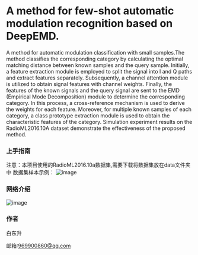 

# A method for few-shot automatic modulation recognition based on DeepEMD.


A method for automatic modulation classification with small samples.The method classifies the corresponding category by calculating the optimal matching distance between known samples and the query sample. Initially, a feature extraction module is employed to split the signal into I and Q paths and extract features separately. Subsequently, a channel attention module is utilized to obtain signal features with channel weights. Finally, the features of the known signals and the query signal are sent to the EMD (Empirical Mode Decomposition) module to determine the corresponding category. In this process, a cross-reference mechanism is used to derive the weights for each feature. Moreover, for multiple known samples of each category, a class prototype extraction module is used to obtain the characteristic features of the category. Simulation experiment results on the RadioML2016.10A dataset demonstrate the effectiveness of the proposed method.

### 上手指南

注意：本项目使用的RadioML2016.10a数据集,需要下载将数据集放在data文件夹中
数据集样本示例：
![image](https://github.com/bai-xiaosheng/DeepEMD/assets/68796611/617f7a5b-c938-42a2-99a2-bbf910b75d4a)


### 网络介绍

![image](https://github.com/bai-xiaosheng/DeepEMD/assets/68796611/d0d73012-39e5-4bc1-a3a2-3e1a789f01f3)




### 作者

白东升

邮箱:969900860@qq.com




